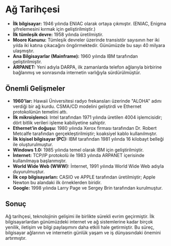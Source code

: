 # Ağ Tarihçesi

- **İlk bilgisayar:** 1946 yılında ENIAC olarak ortaya çıkmıştır. (ENIAC, Enigma şifrelemesini kırmak için geliştirilmiştir.)
- **İlk tümleşik devre:** 1958 yılında üretilmiştir.
- **Moore Kanunu:** Tümleşik devreler üzerinde transistör sayısının her iki yılda iki katına çıkacağını öngörmektedir. Günümüzde bu sayı 40 milyara ulaşmıştır.
- **Ana Bilgisayarlar (Mainframe):** 1960 yılında IBM tarafından geliştirilmiştir.
- **ARPANET:** Yeni adıyla DARPA, ilk zamanlarda telefon ağlarıyla birbirine bağlanmış ve sonrasında internetin varlığıyla sürdürülmüştür.

## Önemli Gelişmeler

- **1960'lar:** Hawaii Üniversitesi radyo frekansları üzerinde "ALOHA" adını verdiği bir ağ kurdu. CSMA/CD modelini geliştirdi ve Ethernet protokolünün temelini attı.
- **İlk mikroişlemci:** Intel tarafından 1971 yılında üretilen 4004 işlemcisidir; dört bitlik verileri işleme kabiliyetine sahiptir.
- **Ethernet’in doğuşu:** 1980 yılında Xerox firması tarafından Dr. Robert Metcalfe tarafından gerçekleştirilmiştir; koaksiyel kablo kullanılmıştır.
- **İlk kişisel bilgisayar (PC):** IBM tarafından 1981 yılında 16 kilobayt belleği ile oluşturulmuştur.
- **Windows 1.0:** 1985 yılında temel olarak IBM için geliştirilmiştir.
- **İnternet:** TCP/IP protokolü ile 1983 yılında ARPANET içerisinde kullanılmaya başlanmıştır.
- **World Wide Web (WWW):** İnternet, 1991 yılında World Wide Web adıyla duyurulmuştur.
- **İlk cep bilgisayarları:** CASIO ve APPLE tarafından üretilmiştir; Apple Newton bu alandaki ilk örneklerden biridir.
- **Google:** 1998 yılında Larry Page ve Sergey Brin tarafından kurulmuştur.

## Sonuç

Ağ tarihçesi, teknolojinin gelişimi ile birlikte sürekli evrim geçirmiştir. İlk bilgisayarlardan günümüzdeki internet ve ağ sistemlerine kadar birçok yenilik, iletişim ve bilgi paylaşımını daha etkili hale getirmiştir. Bu süreç, bilgisayar ağlarının ve internetin günlük yaşam ve iş dünyasındaki önemini artırmıştır.
